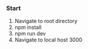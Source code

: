 ### Start

1. Navigate to root directory
2. npm install
3. npm run dev
4. Navigate to local host 3000